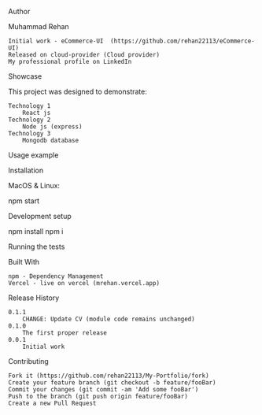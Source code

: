 Author

Muhammad Rehan

    Initial work - eCommerce-UI  (https://github.com/rehan22113/eCommerce-UI)
    Released on cloud-provider (Cloud provider)
    My professional profile on LinkedIn 

Showcase

This project was designed to demonstrate:

    Technology 1
        React js
    Technology 2
        Node js (express)
    Technology 3
        Mongodb database

    

Usage example


Installation


MacOS & Linux:

npm start


Development setup


npm install
npm i

Running the tests


Built With

    npm - Dependency Management
    Vercel - live on vercel (mrehan.vercel.app)

Release History

    0.1.1
        CHANGE: Update CV (module code remains unchanged)
    0.1.0
        The first proper release
    0.0.1
        Initial work

Contributing

    Fork it (https://github.com/rehan22113/My-Portfolio/fork)
    Create your feature branch (git checkout -b feature/fooBar)
    Commit your changes (git commit -am 'Add some fooBar')
    Push to the branch (git push origin feature/fooBar)
    Create a new Pull Request
